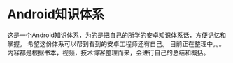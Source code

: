 # Android知识体系
这是一个Android知识体系，为的是把自己的所学的安卓知识体系话，方便记忆和掌握。
希望这份体系可以帮到看到的安卓工程师还有自己。
目前正在整理中。。。
内容都是根据书本，视频，技术博客整理而来，会进行自己的总结和概括。
